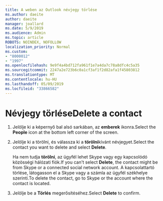 ```yaml
---
title: A weben az Outlook névjegy törlése
ms.author: daeite
author: daeite
manager: joallard
ms.date: 5/9/2019
ms.audience: Admin
ms.topic: article
ROBOTS: NOINDEX, NOFOLLOW
localization_priority: Normal
ms.custom:
- "8000012"
- "1997"
ms.openlocfilehash: 9e9f4a4bd712fa961f1e7a4da7c78a8dfc4c5a35
ms.sourcegitcommit: 2247a2e723b6c0a1cf3af1f2d82afa1f45803812
ms.translationtype: MT
ms.contentlocale: hu-HU
ms.lasthandoff: 05/09/2019
ms.locfileid: "33866582"
---
```

# <a name="delete-a-contact"></a><span data-ttu-id="5a5e0-102">Névjegy törlése</span><span class="sxs-lookup"><span data-stu-id="5a5e0-102">Delete a contact</span></span>

1. <span data-ttu-id="5a5e0-103">Jelölje ki a képernyő bal alsó sarkában, az **emberek** ikonra.</span><span class="sxs-lookup"><span data-stu-id="5a5e0-103">Select the **People** icon at the bottom left corner of the screen.</span></span>

2. <span data-ttu-id="5a5e0-104">Jelölje ki a törölni, és válassza ki a **törölni**kívánt névjegyet.</span><span class="sxs-lookup"><span data-stu-id="5a5e0-104">Select the contact you want to delete and select **Delete**.</span></span>

    <span data-ttu-id="5a5e0-105">Ha nem tudja **törölni**, az ügyfél lehet Skype vagy egy kapcsolódó közösségi hálózati fiók.</span><span class="sxs-lookup"><span data-stu-id="5a5e0-105">If you can't select **Delete**, the contact might be from Skype or a connected social network account.</span></span> <span data-ttu-id="5a5e0-106">A kapcsolattartó törlése, látogasson el a Skype vagy a számla az ügyfél székhelye szerinti.</span><span class="sxs-lookup"><span data-stu-id="5a5e0-106">To delete the contact, go to Skype or the account where the contact is located.</span></span>

3. <span data-ttu-id="5a5e0-107">Jelölje be a **Törlés** megerősítéséhez.</span><span class="sxs-lookup"><span data-stu-id="5a5e0-107">Select **Delete** to confirm.</span></span>